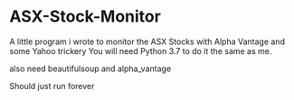# ASX-Stock-Monitor
A little program i wrote to monitor the ASX Stocks with Alpha Vantage and some Yahoo trickery
You will need Python 3.7 to do it the same as me.

also need beautifulsoup and alpha_vantage


Should just run forever
